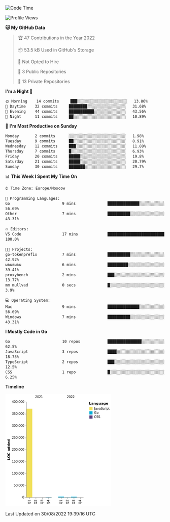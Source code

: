 <!--START_SECTION:waka-->
![Code Time](http://img.shields.io/badge/Code%20Time-401%20hrs%2033%20mins-blue)

![Profile Views](http://img.shields.io/badge/Profile%20Views-12-blue)

**🐱 My GitHub Data** 

> 🏆 47 Contributions in the Year 2022
 > 
> 📦 53.5 kB Used in GitHub's Storage 
 > 
> 🚫 Not Opted to Hire
 > 
> 📜 3 Public Repositories 
 > 
> 🔑 13 Private Repositories  
 > 
**I'm a Night 🦉** 

```text
🌞 Morning    14 commits     ███░░░░░░░░░░░░░░░░░░░░░░   13.86% 
🌆 Daytime    32 commits     ████████░░░░░░░░░░░░░░░░░   31.68% 
🌃 Evening    44 commits     ███████████░░░░░░░░░░░░░░   43.56% 
🌙 Night      11 commits     ██░░░░░░░░░░░░░░░░░░░░░░░   10.89%

```
📅 **I'm Most Productive on Sunday** 

```text
Monday       2 commits      ░░░░░░░░░░░░░░░░░░░░░░░░░   1.98% 
Tuesday      9 commits      ██░░░░░░░░░░░░░░░░░░░░░░░   8.91% 
Wednesday    12 commits     ███░░░░░░░░░░░░░░░░░░░░░░   11.88% 
Thursday     7 commits      █░░░░░░░░░░░░░░░░░░░░░░░░   6.93% 
Friday       20 commits     █████░░░░░░░░░░░░░░░░░░░░   19.8% 
Saturday     21 commits     █████░░░░░░░░░░░░░░░░░░░░   20.79% 
Sunday       30 commits     ███████░░░░░░░░░░░░░░░░░░   29.7%

```


📊 **This Week I Spent My Time On** 

```text
⌚︎ Time Zone: Europe/Moscow

💬 Programming Languages: 
Go                       9 mins              ██████████████░░░░░░░░░░░   56.69% 
Other                    7 mins              ██████████░░░░░░░░░░░░░░░   43.31%

🔥 Editors: 
VS Code                  17 mins             █████████████████████████   100.0%

🐱‍💻 Projects: 
go-tokenprefix           7 mins              ██████████░░░░░░░░░░░░░░░   42.92% 
ывывывы                  6 mins              █████████░░░░░░░░░░░░░░░░   39.41% 
proxybench               2 mins              ███░░░░░░░░░░░░░░░░░░░░░░   13.77% 
mm mullvad               0 secs              █░░░░░░░░░░░░░░░░░░░░░░░░   3.9%

💻 Operating System: 
Mac                      9 mins              ██████████████░░░░░░░░░░░   56.69% 
Windows                  7 mins              ██████████░░░░░░░░░░░░░░░   43.31%

```

**I Mostly Code in Go** 

```text
Go                       10 repos            ███████████████░░░░░░░░░░   62.5% 
JavaScript               3 repos             ████░░░░░░░░░░░░░░░░░░░░░   18.75% 
TypeScript               2 repos             ███░░░░░░░░░░░░░░░░░░░░░░   12.5% 
CSS                      1 repo              █░░░░░░░░░░░░░░░░░░░░░░░░   6.25%

```


**Timeline**

![Chart not found](https://raw.githubusercontent.com/jeezft/jeezft/main/charts/bar_graph.png) 


 Last Updated on 30/08/2022 19:39:16 UTC
<!--END_SECTION:waka-->
